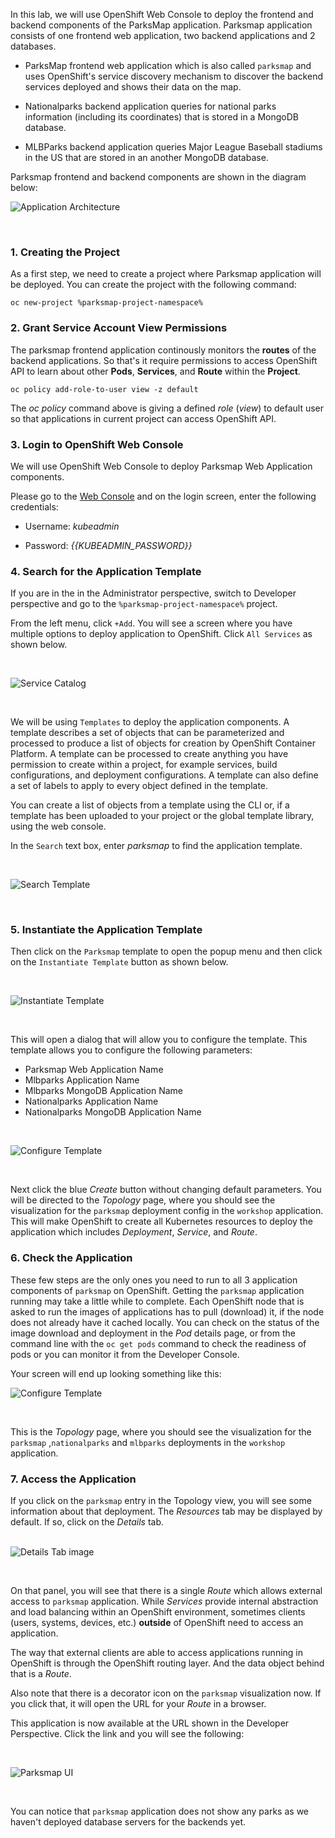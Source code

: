 In this lab, we will use OpenShift Web Console to deploy the frontend and backend components of the ParksMap application. 
Parksmap application consists of one frontend web application, two backend applications and 2 databases. 

- ParksMap frontend web application which is also called `parksmap` and uses OpenShift's service discovery mechanism to discover the backend services deployed and shows their data on the map.

- Nationalparks backend application queries for national parks information (including its
coordinates) that is stored in a MongoDB database. 

- MLBParks backend application queries Major League Baseball stadiums in the US that are stored in an another MongoDB database.

Parksmap frontend and backend components are shown in the diagram below:
 <br/>

![Application Architecture](img/roadshow-app-architecture-main.png)  

 <br/>

### 1. Creating the Project

As a first step, we need to create a project where Parksmap application will be deployed. 
You can create the project with the following command:

```execute
oc new-project %parksmap-project-namespace%
```

### 2.  Grant Service Account View Permissions

The parksmap frontend application continously monitors the **routes** of the backend applications. So that's it require permissions to access OpenShift API to learn about other **Pods**, **Services**, and **Route** within the **Project**. 


```execute
oc policy add-role-to-user view -z default
```

The *oc policy* command above is giving a defined _role_ (*view*) to default user so that applications in current project can access OpenShift API.

### 3. Login to OpenShift Web Console

We will use OpenShift Web Console to deploy Parksmap Web Application components. 

Please go to the [Web Console](http://console-openshift-console.%cluster_subdomain%/k8s/cluster/projects) 
and on the login screen, enter the following credentials:

- Username: *kubeadmin*

- Password: *{{KUBEADMIN_PASSWORD}}* 

### 4.  Search for the Application Template

If you are in the in the Administrator perspective, switch to Developer perspective and go to the `%parksmap-project-namespace%` project. 

From the left menu, click `+Add`. You will see a screen where you have multiple options to deploy application to OpenShift. Click `All Services` as shown below.

 <br/>

![Service Catalog](img/parksmap-all-services.png)  

 <br/> 

We will be using `Templates` to deploy the application components. A template describes a set of objects that can be parameterized 
and processed to produce a list of objects for creation by OpenShift Container Platform. 
A template can be processed to create anything you have permission to create within a project, for example services, build configurations, and deployment configurations. A template can also define a set of labels to apply to every object defined in the template.

You can create a list of objects from a template using the CLI or, if a template has been uploaded to your project or the global template library, using the web console.

In the `Search` text box, enter *parksmap* to find the application template. 

 <br/>

![Search Template](img/parksmap-search-template.png)  

 <br/>

### 5. Instantiate the Application Template

Then click on the `Parksmap` template to open the popup menu and then click on the `Instantiate Template` button as shown below.

 <br/>

![Instantiate Template](img/parksmap-instantiate-template.png)  

 <br/>

This will open a dialog that will allow you to configure the template. This template allows you to configure the following parameters:

- Parksmap Web Application Name
- Mlbparks Application Name
- Mlbparks MongoDB Application Name
- Nationalparks Application Name
- Nationalparks MongoDB Application Name
 <br/>

![Configure Template](img/parksmap-application-template.png)  
 
 <br/>

Next click the blue *Create* button without changing default parameters. You will be directed to the *Topology* page, where you should see the visualization for the `parksmap` deployment config in the `workshop` application. 
This will make OpenShift to create all Kubernetes resources to deploy the application which includes *Deployment*, *Service*, and *Route*.


### 6. Check the Application

These few steps are the only ones you need to run to all 3 application components of `parksmap` on OpenShift. Getting the `parksmap` application running may take a little while to complete. 
Each OpenShift node that is asked to run the images of applications has to pull (download) it, if the node does not already have it cached locally. You can check on the status of the image download and deployment in the *Pod* details page, or from the command line with the `oc get pods` command to check the readiness of pods or you can monitor it from the Developer Console.

Your screen will end up looking something like this:
 <br/> 

![Configure Template](img/parksmap-topology-1.png)   
 
 <br/>

This is the *Topology* page, where you should see the visualization for the `parksmap` ,`nationalparks`  and `mlbparks` deployments in the `workshop` application.


### 7. Access the Application

If you click on the `parksmap` entry in the Topology view, you will see some information about that deployment. 
The *Resources* tab may be displayed by default. If so, click on the *Details* tab.  
 <br/>

![Details Tab image](img/parksmap-topology-route.png)

 <br/>

On that panel, you will see that there is a single *Route* which allows external access to `parksmap` application. While *Services* provide internal abstraction and load balancing within an OpenShift environment, sometimes clients (users, systems, devices, etc.) **outside** of OpenShift need to access an application. 

The way that external clients are able to access applications running in OpenShift is through the OpenShift routing layer. And the data object behind that is a *Route*.

Also note that there is a decorator icon on the `parksmap` visualization now. If you click that, it will open the URL for your *Route* in a browser. 

This application is now available at the URL shown in the Developer Perspective. Click the link and you will see the following:

 <br/>

![Parksmap UI](img/parksmap-view-not-working.png)

 <br/>

You can notice that `parksmap` application does not show any parks as we haven't deployed database servers for the backends yet. 




